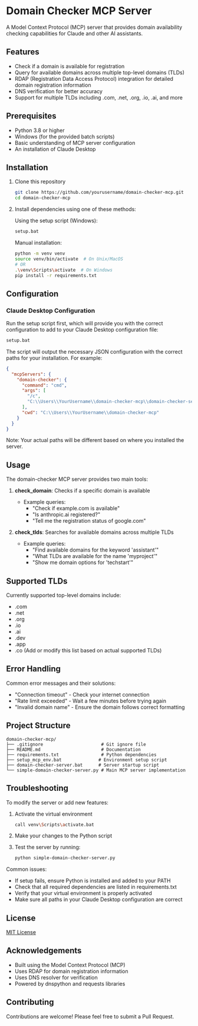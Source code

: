 # Domain Checker MCP Server

A Model Context Protocol (MCP) server that provides domain availability checking capabilities for Claude and other AI assistants.

## Features

- Check if a domain is available for registration
- Query for available domains across multiple top-level domains (TLDs)
- RDAP (Registration Data Access Protocol) integration for detailed domain registration information
- DNS verification for better accuracy
- Support for multiple TLDs including .com, .net, .org, .io, .ai, and more

## Prerequisites

- Python 3.8 or higher
- Windows (for the provided batch scripts)
- Basic understanding of MCP server configuration
- An installation of Claude Desktop

## Installation

1. Clone this repository
   ```bash
   git clone https://github.com/yourusername/domain-checker-mcp.git
   cd domain-checker-mcp
   ```

2. Install dependencies using one of these methods:
   
   Using the setup script (Windows):
   ```bash
   setup.bat
   ```

   Manual installation:
   ```bash
   python -m venv venv
   source venv/bin/activate  # On Unix/MacOS
   # OR
   .\venv\Scripts\activate  # On Windows
   pip install -r requirements.txt
   ```

## Configuration

### Claude Desktop Configuration

Run the setup script first, which will provide you with the correct configuration to add to your Claude Desktop configuration file:

```bash
setup.bat
```

The script will output the necessary JSON configuration with the correct paths for your installation. For example:

```json
{
  "mcpServers": {
    "domain-checker": {
      "command": "cmd",
      "args": [
        "/c",
        "C:\\Users\\YourUsername\\domain-checker-mcp\\domain-checker-server.bat"
      ],
      "cwd": "C:\\Users\\YourUsername\\domain-checker-mcp"
    }
  }
}
```

Note: Your actual paths will be different based on where you installed the server.

## Usage

The domain-checker MCP server provides two main tools:

1. **check_domain**: Checks if a specific domain is available
   - Example queries:
     - "Check if example.com is available"
     - "Is anthropic.ai registered?"
     - "Tell me the registration status of google.com"

2. **check_tlds**: Searches for available domains across multiple TLDs
   - Example queries:
     - "Find available domains for the keyword 'assistant'"
     - "What TLDs are available for the name 'myproject'"
     - "Show me domain options for 'techstart'"

## Supported TLDs

Currently supported top-level domains include:
- .com
- .net
- .org
- .io
- .ai
- .dev
- .app
- .co
(Add or modify this list based on actual supported TLDs)

## Error Handling

Common error messages and their solutions:
- "Connection timeout" - Check your internet connection
- "Rate limit exceeded" - Wait a few minutes before trying again
- "Invalid domain name" - Ensure the domain follows correct formatting

## Project Structure

```
domain-checker-mcp/
├── .gitignore                      # Git ignore file
├── README.md                       # Documentation
├── requirements.txt                # Python dependencies
├── setup_mcp_env.bat              # Environment setup script
├── domain-checker-server.bat      # Server startup script
└── simple-domain-checker-server.py # Main MCP server implementation
```

## Troubleshooting

To modify the server or add new features:

1. Activate the virtual environment
   ```bash
   call venv\Scripts\activate.bat
   ```

2. Make your changes to the Python script
3. Test the server by running:
   ```bash
   python simple-domain-checker-server.py
   ```

Common issues:
- If setup fails, ensure Python is installed and added to your PATH
- Check that all required dependencies are listed in requirements.txt
- Verify that your virtual environment is properly activated
- Make sure all paths in your Claude Desktop configuration are correct

## License

[MIT License](LICENSE)

## Acknowledgements

- Built using the Model Context Protocol (MCP)
- Uses RDAP for domain registration information
- Uses DNS resolver for verification
- Powered by dnspython and requests libraries

## Contributing

Contributions are welcome! Please feel free to submit a Pull Request.